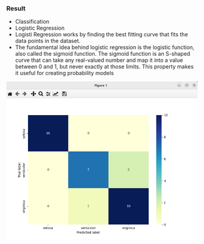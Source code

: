 ### Result
* Classification
* Logistic Regression
* Logisti Regression works by finding the best fitting curve that fits the data points in the dataset.
* The fundamental idea behind logistic regression is the logistic function, also called the sigmoid function. The sigmoid function is an S-shaped curve that can take any real-valued number and map it into a value between 0 and 1, but never exactly at those limits. This property makes it useful for creating probability models

<img src='logistic-regression-classification.png' />

